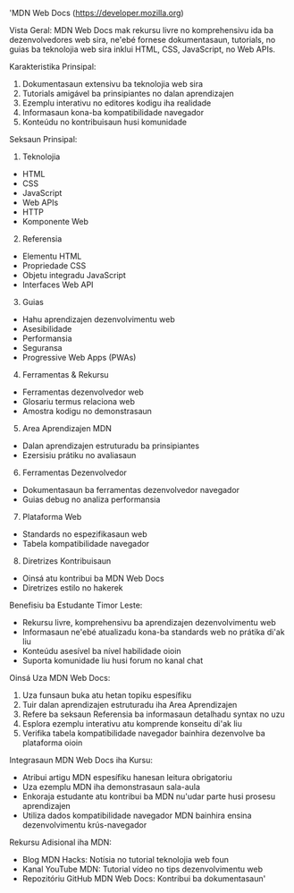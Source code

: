'MDN Web Docs (https://developer.mozilla.org)

Vista Geral:
MDN Web Docs mak rekursu livre no komprehensivu ida ba dezenvolvedores web sira, ne'ebé fornese dokumentasaun, tutorials, no guias ba teknolojia web sira inklui HTML, CSS, JavaScript, no Web APIs.

Karakteristika Prinsipal:
1. Dokumentasaun extensivu ba teknolojia web sira
2. Tutorials amigável ba prinsipiantes no dalan aprendizajen
3. Ezemplu interativu no editores kodigu iha realidade
4. Informasaun kona-ba kompatibilidade navegador
5. Konteúdu no kontribuisaun husi komunidade

Seksaun Prinsipal:

1. Teknolojia
- HTML
- CSS
- JavaScript
- Web APIs
- HTTP
- Komponente Web

2. Referensia
- Elementu HTML
- Propriedade CSS
- Objetu integradu JavaScript
- Interfaces Web API

3. Guias
- Hahu aprendizajen dezenvolvimentu web
- Asesibilidade
- Performansia
- Seguransa
- Progressive Web Apps (PWAs)

4. Ferramentas & Rekursu
- Ferramentas dezenvolvedor web
- Glosariu termus relaciona web
- Amostra kodigu no demonstrasaun

5. Area Aprendizajen MDN
- Dalan aprendizajen estruturadu ba prinsipiantes
- Ezersisiu prátiku no avaliasaun

6. Ferramentas Dezenvolvedor
- Dokumentasaun ba ferramentas dezenvolvedor navegador
- Guias debug no analiza performansia

7. Plataforma Web
- Standards no espezifikasaun web
- Tabela kompatibilidade navegador

8. Diretrizes Kontribuisaun
- Oinsá atu kontribui ba MDN Web Docs
- Diretrizes estilo no hakerek

Benefisiu ba Estudante Timor Leste:
- Rekursu livre, komprehensivu ba aprendizajen dezenvolvimentu web
- Informasaun ne'ebé atualizadu kona-ba standards web no prátika di'ak liu
- Konteúdu asesível ba nível habilidade oioin
- Suporta komunidade liu husi forum no kanal chat

Oinsá Uza MDN Web Docs:
1. Uza funsaun buka atu hetan topiku espesífiku
2. Tuir dalan aprendizajen estruturadu iha Area Aprendizajen
3. Refere ba seksaun Referensia ba informasaun detalhadu syntax no uzu
4. Esplora ezemplu interativu atu komprende konseitu di'ak liu
5. Verifika tabela kompatibilidade navegador bainhira dezenvolve ba plataforma oioin

Integrasaun MDN Web Docs iha Kursu:
- Atribui artigu MDN espesífiku hanesan leitura obrigatoriu
- Uza ezemplu MDN iha demonstrasaun sala-aula
- Enkoraja estudante atu kontribui ba MDN nu'udar parte husi prosesu aprendizajen
- Utiliza dados kompatibilidade navegador MDN bainhira ensina dezenvolvimentu krús-navegador

Rekursu Adisional iha MDN:
- Blog MDN Hacks: Notísia no tutorial teknolojia web foun
- Kanal YouTube MDN: Tutorial vídeo no tips dezenvolvimentu web
- Repozitóriu GitHub MDN Web Docs: Kontribui ba dokumentasaun'